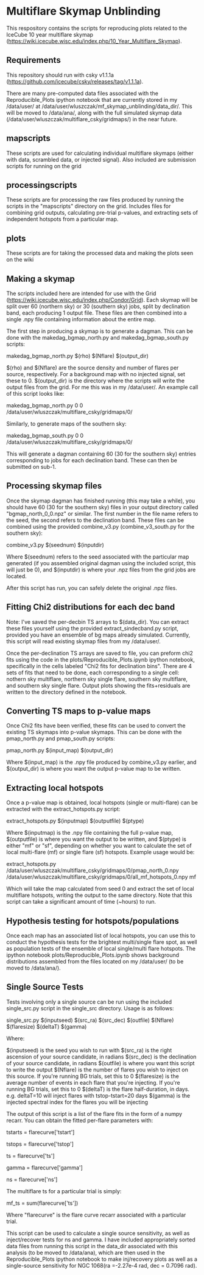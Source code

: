 # Multiflare Skymap Unblinding

This respository contains the scripts for reproducing plots related to the IceCube 10 year multiflare skymap (https://wiki.icecube.wisc.edu/index.php/10_Year_Multiflare_Skymap). 

## Requirements
This repository should run with csky v1.1.1a (https://github.com/icecube/csky/releases/tag/v1.1.1a). 

There are many pre-computed data files associated with the Reproducible_Plots ipython notebook that are currently stored in my /data/user/ at /data/user/wluszczak/mf_skymap_unblinding/data_dir/. This will be moved to /data/ana/, along with the full simulated skymap data (/data/user/wluszczak/multiflare_csky/gridmaps/) in the near future. 

## mapscripts
These scripts are used for calculating individual multiflare skymaps (either with data, scrambled data, or injected signal). Also included are submission scripts for running on the grid

## processingscripts
These scripts are for processing the raw files produced by running the scripts in the "mapscripts" directory on the grid. Includes files for combining grid outputs, calculating pre-trial p-values, and extracting sets of independent hotspots from a particular map. 

## plots
These scripts are for taking the processed data and making the plots seen on the wiki

## Making a skymap
The scripts included here are intended for use with the Grid (https://wiki.icecube.wisc.edu/index.php/Condor/Grid). Each skymap will be split over 60 (northern sky) or 30 (southern sky) jobs, split by declination band, each producing 1 output file. These files are then combined into a single .npy file containing information about the entire map. 

The first step in producing a skymap is to generate a dagman. This can be done with the makedag_bgmap_north.py and makedag_bgmap_south.py scripts:

makedag_bgmap_north.py $(rho) $(Nflare) $(output_dir)

$(rho) and $(Nflare) are the source density and number of flares per source, respectively. For a background map with no injected signal, set these to 0. $(output_dir) is the directory where the scripts will write the output files from the grid. For me this was in my /data/user/. An example call of this script looks like:

makedag_bgmap_north.py 0 0 /data/user/wluszczak/multiflare_csky/gridmaps/0/

Similarly, to generate maps of the southern sky:

makedag_bgmap_south.py 0 0 /data/user/wluszczak/multiflare_csky/gridmaps/0/

This will generate a dagman containing 60 (30 for the southern sky) entries corresponding to jobs for each declination band. These can then be submitted on sub-1.

## Processing skymap files
Once the skymap dagman has finished running (this may take a while), you should have 60 (30 for the southern sky) files in your output directory called "bgmap_north_0_0.npz" or similar. The first number in the file name refers to the seed, the second refers to the declination band. These files can be combined using the provided combine_v3.py (combine_v3_south.py for the southern sky):

combine_v3.py $(seednum) $(inputdir)

Where $(seednum) refers to the seed associated with the particular map generated (if you assembled original dagman using the included script, this will just be 0), and $(inputdir) is where your .npz files from the grid jobs are located.

After this script has run, you can safely delete the original .npz files. 

## Fitting Chi2 distributions for each dec band
Note: I've saved the per-decbin TS arrays to $(data_dir). You can extract these files yourself using the provided extract_sindecband.py script, provided you have an ensemble of bg maps already simulated. Currently, this script will read existing skymap files from my /data/user/.

Once the per-declination TS arrays are saved to file, you can preform chi2 fits using the code in the plots/Reproducible_Plots.ipynb ipython notebook, specifically in the cells labeled "Chi2 fits for declination bins". There are 4 sets of fits that need to be done, each corresponding to a single cell: nothern sky multiflare, northern sky single flare, southern sky multiflare, and southern sky single flare. Output plots showing the fits+residuals are written to the directory defined in the notebook.


## Converting TS maps to p-value maps
Once Chi2 fits have been verified, these fits can be used to convert the existing TS skymaps into p-value skymaps. This can be done with the pmap_north.py and pmap_south.py scripts:

pmap_north.py $(input_map) $(output_dir)

Where $(input_map) is the .npy file produced by combine_v3.py earlier, and $(output_dir) is where you want the output p-value map to be written.

## Extracting local hotspots
Once a p-value map is obtained, local hotspots (single or multi-flare) can be extracted with the extract_hotspots.py script:

extract_hotspots.py $(inputmap) $(outputfile) $(ptype)

Where $(inputmap) is the .npy file containing the full p-value map, $(outputfile) is where you want the output to be written, and $(ptype) is either "mf" or "sf", depending on whether you want to calculate the set of local multi-flare (mf) or single flare (sf) hotspots. Example usage would be:

extract_hotspots.py /data/user/wluszczak/multiflare_csky/gridmaps/0/pmap_north_0.npy /data/user/wluszczak/multiflare_csky/gridmaps/0/all_mf_hotspots_0.npy mf

Which will take the map calculated from seed 0 and extract the set of local multiflare hotspots, writing the output to the same directory. Note that this script can take a significant amount of time (~hours) to run. 

## Hypothesis testing for hotspots/populations
Once each map has an associated list of local hotspots, you can use this to conduct the hypothesis tests for the brightest multi/single flare spot, as well as population tests of the ensemble of local single/multi flare hotspots. The ipython notebook plots/Reproducible_Plots.ipynb shows background distributions assembled from the files located on my /data/user/ (to be moved to /data/ana/). 


## Single Source Tests
Tests involving only a single source can be run using the included single_src.py script in the single_src directory. Usage is as follows:

single_src.py $(inputseed) $(src_ra) $(src_dec) $(outfile) $(Nflare) $(flaresize) $(deltaT) $(gamma)

Where:

$(inputseed) is the seed you wish to run with
$(src_ra) is the right ascension of your source candidate, in radians
$(src_dec) is the declination of your source candidate, in radians
$(outfile) is where you want this script to write the output
$(Nflare) is the number of flares you wish to inject on this source. If you're running BG trials, set this to 0
$(flaresize) is the average number of events in each flare that you're injecting. If you're running BG trials, set this to 0
$(deltaT) is the flare half-duration, in days. e.g. deltaT=10 will inject flares with tstop-tstart=20 days
$(gamma) is the injected spectral index for the flares you will be injecting

The output of this script is a list of the flare fits in the form of a numpy recarr. You can obtain the fitted per-flare parameters with:

tstarts = flarecurve['tstart']

tstops = flarecurve['tstop']

ts = flarecurve['ts']

gamma = flarecurve['gamma']

ns = flarecurve['ns']

The multiflare ts for a particular trial is simply:

mf_ts = sum(flarecurve['ts'])

Where "flarecurve" is the flare curve recarr associated with a particular trial.

This script can be used to calculate a single source sensitivity, as well as inject/recover tests for ns and gamma. I have included appropriately sorted data files from running this script in the data_dir associated with this analysis (to be moved to /data/ana), which are then used in the Reproducible_Plots ipython notebook to make inj/recovery plots as well as a single-source sensitivity for NGC 1068(ra =-2.27e-4 rad, dec = 0.7096 rad).
